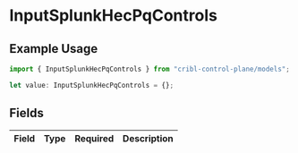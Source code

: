 # InputSplunkHecPqControls

## Example Usage

```typescript
import { InputSplunkHecPqControls } from "cribl-control-plane/models";

let value: InputSplunkHecPqControls = {};
```

## Fields

| Field       | Type        | Required    | Description |
| ----------- | ----------- | ----------- | ----------- |